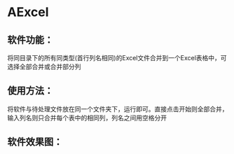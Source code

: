 # AExcel

## 软件功能：

将同目录下的所有同类型(首行列名相同)的Excel文件合并到一个Excel表格中，可选择全部合并或合并部分列

## 使用方法：
将软件与待处理文件放在同一个文件夹下，运行即可。直接点击开始则全部合并，输入列名则只合并每个表中的相同列，列名之间用空格分开

## 软件效果图：
